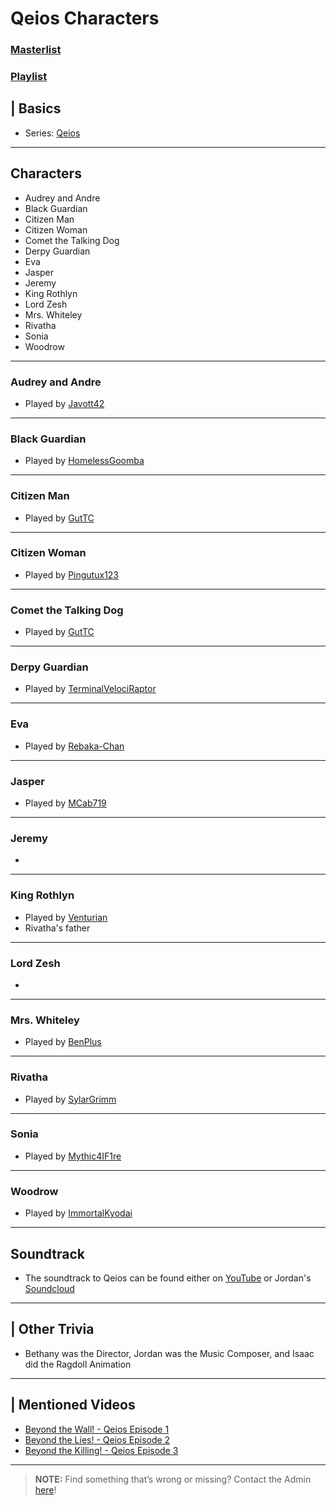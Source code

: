 # Qeios Characters
### [Masterlist]()
### [Playlist]()

## | Basics
- Series: [Qeios](6.Series/Qeios.md)

----

## Characters
- Audrey and Andre
- Black Guardian
- Citizen Man
- Citizen Woman
- Comet the Talking Dog
- Derpy Guardian
- Eva
- Jasper
- Jeremy
- King Rothlyn
- Lord Zesh
- Mrs. Whiteley
- Rivatha
- Sonia
- Woodrow

----

### Audrey and Andre
- Played by [Javott42](7.Family/Jessica-Javott42.md)

----

### Black Guardian
- Played by [HomelessGoomba](3.Siblings/3.4.Isaac-Frye-HomelessGoomba.md)

----

### Citizen Man
- Played by [GutTC](7.Family/Gut-GutTC.md)

----

### Citizen Woman
- Played by [Pingutux123](7.Family/Pingutux123.md)

----

### Comet the Talking Dog
- Played by [GutTC](7.Family/Gut-GutTC.md)

----

### Derpy Guardian
- Played by [TerminalVelociRaptor](7.Family/TerminalVelociRaptor.md)

----

### Eva
- Played by [Rebaka-Chan](7.Family/Rebecca-Rebaka-Chan.md)

----

### Jasper
- Played by [MCab719](7.Family/Michael-MCab719.md)

----

### Jeremy
- 

----

### King Rothlyn
- Played by [Venturian](3.Siblings/3.1.Jordan-Frye-Venturian.md)
- Rivatha's father

----

### Lord Zesh
- 

----

### Mrs. Whiteley
- Played by [BenPlus](7.Family/Ben-BenPlus.md)

----

### Rivatha
- Played by [SylarGrimm](7.Family/Sylar-SylarGrimm.md)

----

### Sonia
- Played by [Mythic4IF1re](7.Family/Mythic4IF1re.md)

----

### Woodrow
- Played by [ImmortalKyodai](3.Siblings/3.2.Cierra-Frye-ImmortalKyodai.md)

----

## Soundtrack
- The soundtrack to Qeios can be found either on [YouTube]() or Jordan's [Soundcloud](https://soundcloud.com/venturianmusic/sets/qeios)

----

## | Other Trivia  
- Bethany was the Director, Jordan was the Music Composer, and Isaac did the Ragdoll Animation

----

## | Mentioned Videos
- [Beyond the Wall! - Qeios Episode 1](https://www.youtube.com/watch?v=7x75F3d_2Bw)
- [Beyond the Lies! - Qeios Episode 2]()
- [Beyond the Killing! - Qeios Episode 3]()

----

> **NOTE:** Find something that’s wrong or missing? Contact the Admin [here](../chapter_2.md)!